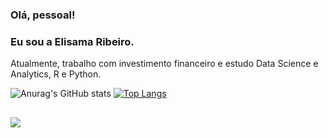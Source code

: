 ### Olá, pessoal! 
### Eu sou a Elisama Ribeiro.

Atualmente, trabalho com investimento financeiro e estudo Data Science e Analytics, R e Python.

![Anurag's GitHub stats](https://github-readme-stats.vercel.app/api?username=elisamaribeiro&count_private=true&show_icons=true&theme=transparent)
[![Top Langs](https://github-readme-stats.vercel.app/api/top-langs/?username=elisamaribeiro&layout=compact&theme=transparent)](https://github.com/elisamaribeiro/github-readme-stats)

##

<div>
  <a href="https://www.linkedin.com/in/elisama-ribeiro/" target="_blank"><img src="https://img.shields.io/badge/LinkedIn-0077B5?style=for-the-badge&logo=linkedin&logoColor=white" target="_blank"></a>
</div>
